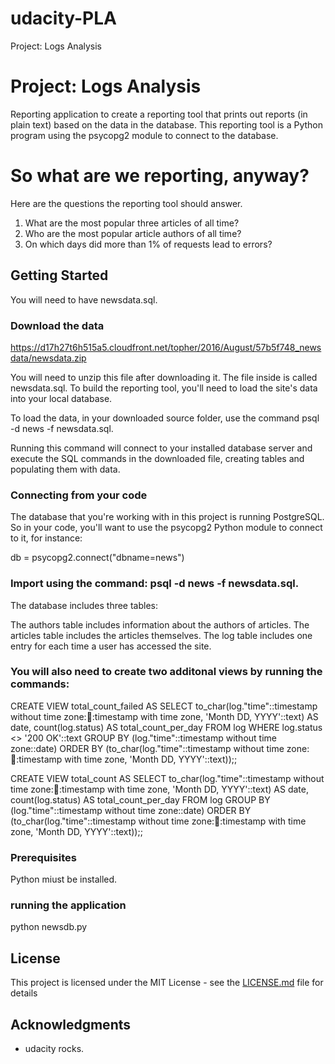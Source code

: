 # udacity-PLA
Project: Logs Analysis

# Project: Logs Analysis

Reporting application to create a reporting tool that prints out reports (in plain text) based on the data in the database. This reporting tool is a Python program using the psycopg2 module to connect to the database.

# So what are we reporting, anyway?

Here are the questions the reporting tool should answer. 

1. What are the most popular three articles of all time? 
2. Who are the most popular article authors of all time?
3. On which days did more than 1% of requests lead to errors? 

## Getting Started

You will need to have newsdata.sql.

### Download the data

https://d17h27t6h515a5.cloudfront.net/topher/2016/August/57b5f748_newsdata/newsdata.zip

You will need to unzip this file after downloading it. The file inside is called newsdata.sql.
To build the reporting tool, you'll need to load the site's data into your local database.

To load the data, in your downloaded source folder, use the command psql -d news -f newsdata.sql.

Running this command will connect to your installed database server and execute the SQL commands in the downloaded file, creating tables and populating them with data.


### Connecting from your code

The database that you're working with in this project is running PostgreSQL. So in your code, you'll want to use the psycopg2 Python module to connect to it, for instance:

db = psycopg2.connect("dbname=news")

### Import using the command: psql -d news -f newsdata.sql.

The database includes three tables:

The authors table includes information about the authors of articles.
The articles table includes the articles themselves.
The log table includes one entry for each time a user has accessed the site.



### You will also need to create two additonal views by running the commands:

CREATE VIEW total_count_failed AS  SELECT to_char(log."time"::timestamp without time zone::date::timestamp with time zone, 'Month DD, YYYY'::text) AS date, count(log.status) AS total_count_per_day FROM log WHERE log.status <> '200 OK'::text GROUP BY (log."time"::timestamp without time zone::date) ORDER BY (to_char(log."time"::timestamp without time zone::date::timestamp with time zone, 'Month DD, YYYY'::text));;


CREATE VIEW total_count AS  SELECT to_char(log."time"::timestamp without time zone::date::timestamp with time zone, 'Month DD, YYYY'::text) AS date, count(log.status) AS total_count_per_day FROM log GROUP BY (log."time"::timestamp without time zone::date) ORDER BY (to_char(log."time"::timestamp without time zone::date::timestamp with time zone, 'Month DD, YYYY'::text));;


### Prerequisites

Python miust be installed.

### running the application

python newsdb.py

## License

This project is licensed under the MIT License - see the [LICENSE.md](LICENSE.md) file for details

## Acknowledgments

* udacity rocks.
